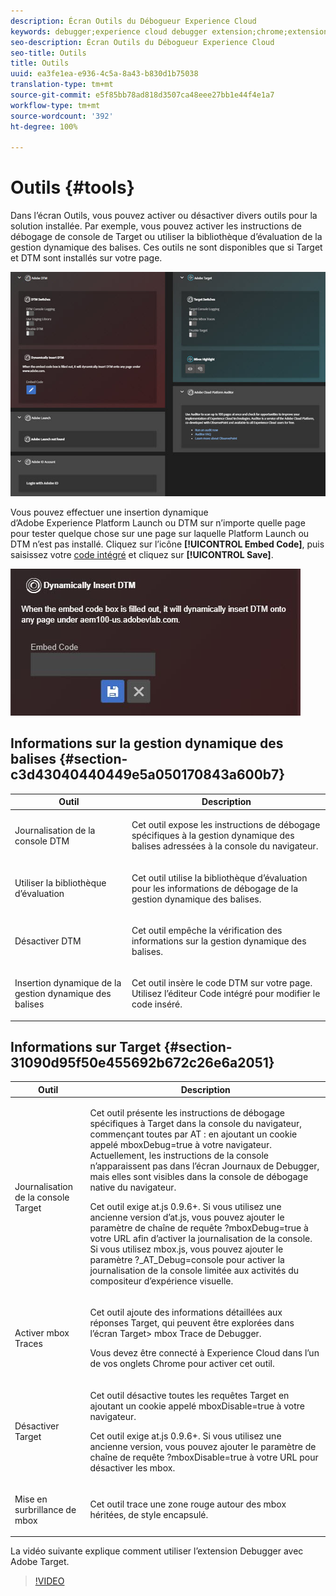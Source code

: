 ```yaml
---
description: Écran Outils du Débogueur Experience Cloud
keywords: debugger;experience cloud debugger extension;chrome;extension;tools;dtm;target
seo-description: Écran Outils du Débogueur Experience Cloud
seo-title: Outils
title: Outils
uuid: ea3fe1ea-e936-4c5a-8a43-b830d1b75038
translation-type: tm+mt
source-git-commit: e5f85bb78ad818d3507ca48eee27bb1e44f4e1a7
workflow-type: tm+mt
source-wordcount: '392'
ht-degree: 100%

---
```



# Outils {#tools}

Dans l’écran Outils, vous pouvez activer ou désactiver divers outils pour la solution installée. Par exemple, vous pouvez activer les instructions de débogage de console de Target ou utiliser la bibliothèque d’évaluation de la gestion dynamique des balises. Ces outils ne sont disponibles que si Target et DTM sont installés sur votre page.

![](assets/tools.jpg)

Vous pouvez effectuer une insertion dynamique d’Adobe Experience Platform Launch ou DTM sur n’importe quelle page pour tester quelque chose sur une page sur laquelle Platform Launch ou DTM n’est pas installé. Cliquez sur l’icône **[!UICONTROL Embed Code]**, puis saisissez votre [code intégré](https://docs.adobe.com/content/help/fr-FR/dtm/using/client-side/deployment.html) et cliquez sur **[!UICONTROL Save]**.

![](assets/tools-embedcode.jpg)

## Informations sur la gestion dynamique des balises {#section-c3d43040440449e5a050170843a600b7}

<table id="table_04625C3319134E169A35DB74C1D1FB31"> 
 <thead> 
  <tr> 
   <th colname="col1" class="entry"> Outil </th> 
   <th colname="col2" class="entry"> Description </th> 
  </tr>
 </thead>
 <tbody> 
  <tr> 
   <td colname="col1"> <p> Journalisation de la console DTM </p> </td> 
   <td colname="col2"> <p>Cet outil expose les instructions de débogage spécifiques à la gestion dynamique des balises adressées à la console du navigateur. </p> </td> 
  </tr> 
  <tr> 
   <td colname="col1"> <p>Utiliser la bibliothèque d’évaluation </p> </td> 
   <td colname="col2"> <p>Cet outil utilise la bibliothèque d’évaluation pour les informations de débogage de la gestion dynamique des balises. </p> </td> 
  </tr> 
  <tr> 
   <td colname="col1"> <p>Désactiver DTM </p> </td> 
   <td colname="col2"> <p>Cet outil empêche la vérification des informations sur la gestion dynamique des balises. </p> </td> 
  </tr> 
  <tr> 
   <td colname="col1"> <p> Insertion dynamique de la gestion dynamique des balises </p> </td> 
   <td colname="col2"> <p> Cet outil insère le code DTM sur votre page. Utilisez l’éditeur Code intégré pour modifier le code inséré. </p> </td> 
  </tr> 
 </tbody> 
</table>

## Informations sur Target {#section-31090d95f50e455692b672c26e6a2051}

<table id="table_A71D269B49F4417599EBACA44D5CCF4F"> 
 <thead> 
  <tr> 
   <th colname="col1" class="entry"> Outil </th> 
   <th colname="col2" class="entry"> Description </th> 
  </tr>
 </thead>
 <tbody> 
  <tr> 
   <td colname="col1"> <p>Journalisation de la console Target </p> </td> 
   <td colname="col2"> <p>Cet outil présente les instructions de débogage spécifiques à Target dans la console du navigateur, commençant toutes par <span class="codeph"> AT :</span> en ajoutant un cookie appelé <span class="codeph"> mboxDebug=true</span> à votre navigateur. Actuellement, les instructions de la console n’apparaissent pas dans l’écran Journaux de Debugger, mais elles sont visibles dans la console de débogage native du navigateur. </p> <p> Cet outil exige at.js 0.9.6+. Si vous utilisez une ancienne version d’at.js, vous pouvez ajouter le paramètre de chaîne de requête <span class="codeph"> ?mboxDebug=true</span> à votre URL afin d’activer la journalisation de la console. Si vous utilisez mbox.js, vous pouvez ajouter le paramètre <span class="codeph"> ?_AT_Debug=console</span> pour activer la journalisation de la console limitée aux activités du compositeur d’expérience visuelle. </p> </td> 
  </tr> 
  <tr> 
   <td colname="col1"> <p> Activer mbox Traces </p> </td> 
   <td colname="col2"> <p>Cet outil ajoute des informations détaillées aux réponses Target, qui peuvent être explorées dans l’écran <span class="uicontrol"> Target&gt; mbox Trace</span> de Debugger. </p> <p> Vous devez être connecté à Experience Cloud dans l’un de vos onglets Chrome pour activer cet outil. </p> </td> 
  </tr> 
  <tr> 
   <td colname="col1"> <p>Désactiver Target </p> </td> 
   <td colname="col2"> <p>Cet outil désactive toutes les requêtes Target en ajoutant un cookie appelé <span class="codeph"> mboxDisable=true</span> à votre navigateur. </p> <p> Cet outil exige at.js 0.9.6+. Si vous utilisez une ancienne version, vous pouvez ajouter le paramètre de chaîne de requête <span class="codeph"> ?mboxDisable=true</span> à votre URL pour désactiver les mbox. </p> </td> 
  </tr> 
  <tr> 
   <td colname="col1"> <p> Mise en surbrillance de mbox </p> </td> 
   <td colname="col2"> <p> Cet outil trace une zone rouge autour des mbox héritées, de style encapsulé. </p> </td> 
  </tr> 
 </tbody> 
</table>

La vidéo suivante explique comment utiliser l’extension Debugger avec Adobe Target.

>[!VIDEO](https://video.tv.adobe.com/v/23115t2/)
